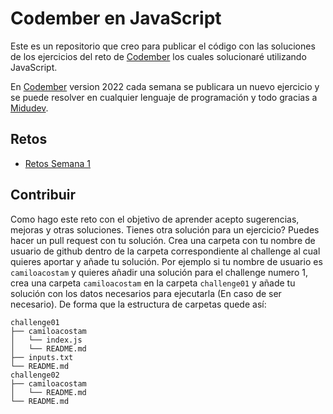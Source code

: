 # Codember en JavaScript

Este es un repositorio que creo para publicar el código con las soluciones de los ejercicios del reto de [Codember](https://codember.dev) los cuales solucionaré utilizando JavaScript.

En [Codember](https://codember.dev) version 2022 cada semana se publicara un nuevo ejercicio y se puede resolver en cualquier lenguaje de programación y todo gracias a [Midudev](https://github.com/midudev).

## Retos

- [Retos Semana 1](https://github.com/camiloacostam/codember_js/tree/main/challenge01)

## Contribuir

Como hago este reto con el objetivo de aprender acepto sugerencias, mejoras y otras soluciones. Tienes otra solución para un ejercicio? Puedes hacer un pull request con tu solución.
Crea una carpeta con tu nombre de usuario de github dentro de la carpeta correspondiente al challenge al cual quieres aportar y añade tu solución.
Por ejemplo si tu nombre de usuario es `camiloacostam` y quieres añadir una solución para el challenge numero 1, crea una carpeta `camiloacostam` en la carpeta `challenge01` y añade tu solución con los datos necesarios para ejecutarla (En caso de ser necesario).
De forma que la estructura de carpetas quede así:

    challenge01
    ├── camiloacostam
    │   └── index.js
    │   └── README.md
    ├── inputs.txt
    └── README.md
    challenge02
    ├── camiloacostam
    │   └── README.md
    └── README.md
